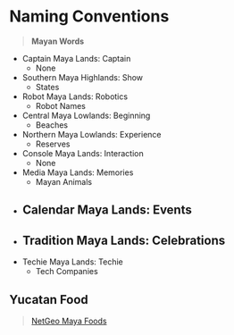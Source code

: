 # Naming Conventions

> __Mayan Words__

- Captain Maya Lands: Captain
  - None
- Southern Maya Highlands: Show
  - States
- Robot Maya Lands: Robotics
  - Robot Names
- Central Maya Lowlands: Beginning
  - Beaches
- Northern Maya Lowlands: Experience
  - Reserves
- Console Maya Lands: Interaction
  - None
- Media Maya Lands: Memories
  - Mayan Animals
- Calendar Maya Lands: Events
  - 
- Tradition Maya Lands: Celebrations
  - 
- Techie Maya Lands: Techie
  - Tech Companies

## Yucatan Food

> [NetGeo Maya Foods](http://www.nationalgeographic.com/travel/top-10/maya-foods/)
